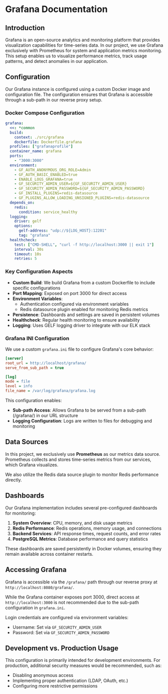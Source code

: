 # Grafana Documentation

## Introduction

Grafana is an open-source analytics and monitoring platform that provides visualization capabilities for time-series data. In our project, we use Grafana exclusively with Prometheus for system and application metrics monitoring. This setup enables us to visualize performance metrics, track usage patterns, and detect anomalies in our application.

## Configuration

Our Grafana instance is configured using a custom Docker image and configuration file. The configuration ensures that Grafana is accessible through a sub-path in our reverse proxy setup.

### Docker Compose Configuration

```yaml
grafana:
  <<: *common
  build: 
    context: ./src/grafana
    dockerfile: Dockerfile.grafana
  profiles: ["grafanaprofile"]
  container_name: grafana
  ports:
    - "3000:3000"
  environment:
    - GF_AUTH_ANONYMOUS_ORG_ROLE=Admin
    - GF_AUTH_BASIC_ENABLED=true
    - ENABLE_LOGS_GRAFANA=true
    - GF_SECURITY_ADMIN_USER=${GF_SECURITY_ADMIN_USER}
    - GF_SECURITY_ADMIN_PASSWORD=${GF_SECURITY_ADMIN_PASSWORD}
    - GF_INSTALL_PLUGINS=redis-datasource
    - GF_PLUGINS_ALLOW_LOADING_UNSIGNED_PLUGINS=redis-datasource
  depends_on:
    redis:
      condition: service_healthy
  logging:
    driver: gelf
    options:
      gelf-address: "udp://${LOG_HOST}:12201"
      tag: "grafana"
  healthcheck:
    test: ["CMD-SHELL", "curl -f http://localhost:3000 || exit 1"]
    interval: 30s
    timeout: 10s
    retries: 5
```

### Key Configuration Aspects

- **Custom Build**: We build Grafana from a custom Dockerfile to include specific configurations
- **Port Mapping**: Exposed on port 3000 for direct access
- **Environment Variables**:
  - Authentication configured via environment variables
  - Redis datasource plugin enabled for monitoring Redis metrics
- **Persistence**: Dashboards and settings are saved in persistent volumes
- **Healthcheck**: Regular health monitoring to ensure availability
- **Logging**: Uses GELF logging driver to integrate with our ELK stack

### Grafana INI Configuration

We use a custom `grafana.ini` file to configure Grafana's core behavior:

```ini
[server]
root_url = http://localhost/grafana/
serve_from_sub_path = true

[log]
mode = file
level = info
file_name = /var/log/grafana/grafana.log
```

This configuration enables:
- **Sub-path Access**: Allows Grafana to be served from a sub-path (/grafana/) in our URL structure
- **Logging Configuration**: Logs are written to files for debugging and monitoring

## Data Sources

In this project, we exclusively use **Prometheus** as our metrics data source. Prometheus collects and stores time-series metrics from our services, which Grafana visualizes.

We also utilize the Redis data source plugin to monitor Redis performance directly.

## Dashboards

Our Grafana implementation includes several pre-configured dashboards for monitoring:

1. **System Overview**: CPU, memory, and disk usage metrics
2. **Redis Performance**: Redis operations, memory usage, and connections
3. **Backend Services**: API response times, request counts, and error rates
4. **PostgreSQL Metrics**: Database performance and query statistics

These dashboards are saved persistently in Docker volumes, ensuring they remain available across container restarts.

## Accessing Grafana

Grafana is accessible via the `/grafana/` path through our reverse proxy at `http://localhost:8080/grafana/`.

While the Grafana container exposes port 3000, direct access at `http://localhost:3000` is not recommended due to the sub-path configuration in `grafana.ini`.

Login credentials are configured via environment variables:
- Username: Set via `GF_SECURITY_ADMIN_USER`
- Password: Set via `GF_SECURITY_ADMIN_PASSWORD`

## Development vs. Production Usage

This configuration is primarily intended for development environments. For production, additional security measures would be recommended, such as:
- Disabling anonymous access
- Implementing proper authentication (LDAP, OAuth, etc.)
- Configuring more restrictive permissions
